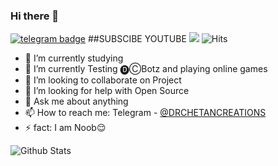 ### Hi there 👋
[![telegram badge](https://img.shields.io/badge/DRCHETAN-CREATION-30302f?style=flat&logo=telegram)](https://t.me/Drchetancreations)
##SUBSCIBE YOUTUBE
<a href="https://youtu.be/xufAzeTLRIs"><img src="https://img.shields.io/badge/DRCHETAN%20-CREATION-red.svg?logo=Youtube"></a>
![Hits](https://hits.seeyoufarm.com/api/count/incr/badge.svg?url=https://github.com/drchetancreation/)

- 🔭 I’m currently studying 
- 🌱 I’m currently Testing 🅓︎Ⓒ︎Botz and playing online games
- 👯 I’m looking to collaborate on Project
- 🤔 I’m looking for help with Open Source
- 💬 Ask me about anything
- 📫 How to reach me: Telegram - [@DRCHETANCREATIONS](https://t.me/Drchetancreations)
- ⚡ fact: I am Noob😌

![Github Stats](https://github-readme-stats.vercel.app/api?username=drchetancreation&show_icons=true&title_color=fff&icon_color=79ff97&text_color=9f9f9f&bg_color=151515)
